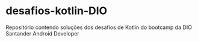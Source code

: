 # desafios-kotlin-DIO
Repositório contendo soluções dos desafios de Kotlin do bootcamp da DIO Santander Android Developer
